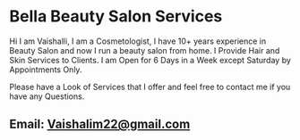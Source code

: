 # Bella Beauty Salon Services

Hi I am Vaishalli,
I am a Cosmetologist, I have 10+ years experience in Beauty Salon and now I run a beauty salon from home.
I Provide Hair and Skin Services to Clients.
I am Open for 6 Days in a Week except Saturday by Appointments Only.

Please have a Look of Services that I offer and feel free to contact me if you have any Questions.

## Email: Vaishalim22@gmail.com
